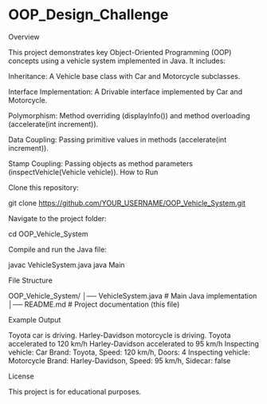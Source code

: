 # OOP_Design_Challenge
Overview

This project demonstrates key Object-Oriented Programming (OOP) concepts using a vehicle system implemented in Java. It includes:

Inheritance: A Vehicle base class with Car and Motorcycle subclasses.

Interface Implementation: A Drivable interface implemented by Car and Motorcycle.

Polymorphism: Method overriding (displayInfo()) and method overloading (accelerate(int increment)).

Data Coupling: Passing primitive values in methods (accelerate(int increment)).

Stamp Coupling: Passing objects as method parameters (inspectVehicle(Vehicle vehicle)).
How to Run

Clone this repository:

git clone https://github.com/YOUR_USERNAME/OOP_Vehicle_System.git

Navigate to the project folder:

cd OOP_Vehicle_System

Compile and run the Java file:

javac VehicleSystem.java
java Main

File Structure

OOP_Vehicle_System/
│── VehicleSystem.java  # Main Java implementation
│── README.md           # Project documentation (this file)

Example Output

Toyota car is driving.
Harley-Davidson motorcycle is driving.
Toyota accelerated to 120 km/h
Harley-Davidson accelerated to 95 km/h
Inspecting vehicle:
Car Brand: Toyota, Speed: 120 km/h, Doors: 4
Inspecting vehicle:
Motorcycle Brand: Harley-Davidson, Speed: 95 km/h, Sidecar: false

License

This project is for educational purposes.
